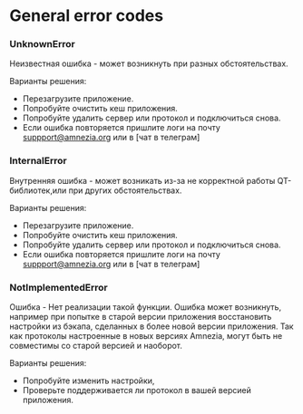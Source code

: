 

# General error codes

### UnknownError

Неизвестная ошибка - может возникнуть при разных обстоятельствах.  

Варианты решения:

- Перезагрузите приложение.  
- Попробуйте очистить кеш приложения. 
- Попробуйте удалить сервер или протокол и подключиться снова. 
- Если ошибка повторяется пришлите логи на почту suppport@amnezia.org или в [чат в телеграм]


### InternalError

Внутренняя ошибка - может возникать из-за не корректной работы QT-библиотек,или при других обстоятельствах.

Варианты решения:

- Перезагрузите приложение.
- Попробуйте очистить кеш приложения.
- Попробуйте удалить сервер или протокол и подключиться снова.
- Если ошибка повторяется пришлите логи на почту suppport@amnezia.org или в [чат в телеграм]

### NotImplementedError

Ошибка - Нет реализации такой функции. Ошибка может возникнуть, например при попытке в старой версии приложения  восстановить 
настройки из бэкапа, сделанных в более новой версии приложения. Так как протоколы настроенные в новых версиях Amnezia, 
могут быть не совместимы со старой версией и наоборот. 

Варианты решения:

- Попробуйте изменить настройки, 
- Проверьте поддерживается ли протокол в вашей версией приложения. 
